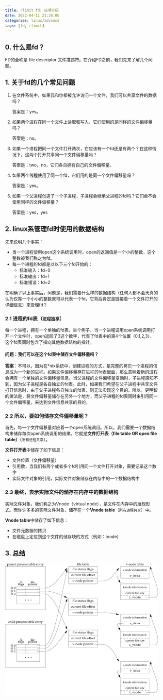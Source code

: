 ```yaml
---
title: rlimit fd: 简明介绍
date: 2022-04-11 21:38:00
categories: linux/advance
tags: [fd, rlimit]
---
```


## 0. 什么是fd？
FD的全称是 file descriptor 文件描述符。在介绍FD之前，我们先来了解几个问题。

## 1. 关于fd的几个常见问题
1. 在文件系统中，如果我和你都被允许访问一个文件，我们可以共享文件的数据吗？

    答案是：yes。

2. 如果两个进程在同一个文件上读取和写入，它们使用的是同样的文件偏移量吗？

    答案是：no。

3. 如果一个进程把同一个文件打开两次，它应该有一个fd还是有两个？在这种情况下，这两个打开共享同一个文件偏移量吗？

    答案是：two，no，它们各自拥有自己的文件偏移量。

4. 如果两个线程使用了同一个fd，它们用的是同一个文件偏移量吗？

    答案是：yes。

5. 如果一个父进程创造了一个子进程，子进程会继承父进程的fd吗？它们会不会使用同样的文件偏移量？

    答案是：yes，yes

## 2. linux系管理fd时使用的数据结构
先来说明几个事实：
- 当一个进程使用open这个系统调用时，open的返回值是一个小的整数，这个整数被我们称之为fd。
- 每一个进程的fd都是以以下三个fd开始的：
  - 标准输入：fd=0
  - 标准输出：fd=1
  - 标准错误：fd=2

在明确了以上事实后，问题是，我们需要什么样的数据结构（任何人都不会天真的认为仅靠一个小小的整数就可以代表一个fd，它背后肯定是链接着一个文件打开的详细信息）来管理fd？

### 2.1 进程的fd表（`进程独享`）
每一个进程，拥有一个单独的fd表。举个例子，当一个进程调用open系统调用打开一个文件时，open返回了3这个数字，代表了fd表中的第4个位置（0,1,2,3）。这个fd表同时包含了指向其他数据结构的指针。

#### 问题：我们可以在这个fd表中储存文件偏移量吗？
**答案**：不可以，因为在*nix系统中，创建进程的方式，是完整的拷贝一个进程的信息成为一个新的进程。如果文件偏移量存在进程的fd表里面，那么意味着新的进程会拥有一个单独的文件偏移量信息，当父进程的文件偏移量变动时，子进程感知不到，因为父子进程是各自独立的fd表。此时，如果我们希望在父子进程中共享文件打开信息时，由于父子进程各自独立的fd表，则无法实现这个目的。所以，更明智的做法是，将文件偏移量储存在另外一个地方，而父子进程的fd表同时来引用同一个文件偏移量，来达到文件信息共享的目的。

### 2.2 所以，要如何储存文件偏移量呢？
首先，每一个文件偏移量对应着一个open系统调用。所以，我们需要一个数据结构来储存每次open系统调用的结果。它就是**文件打开表（file table OR open file table）**（`所有进程共享`）。

**文件打开表**中储存了如下信息：
- 文件位置（文件偏移量）
- 引用数，当我们有两个或者多个fd引用同一个文件打开对象，需要记录这个数字
- 实际文件对象的引用，实际文件对象储存在内存中的一个数据结构中

### 2.3 最终，表示实际文件的储存在内存中的数据结构
实际文件对象，我们称之为Vnode（virtual node），是文件在内存中的展现形式。而许许多多的实际文件对象，储存在一个**Vnode table**（`所有进程共享`）中。

**Vnode table**中储存了如下信息：
- 文件元数据的拷贝
- 在磁盘上定位到这个文件的储存块的方式（例如：inode）

## 3. 总结
![](/static/images/docs/linux/advance/fd-data-structure.jpg)